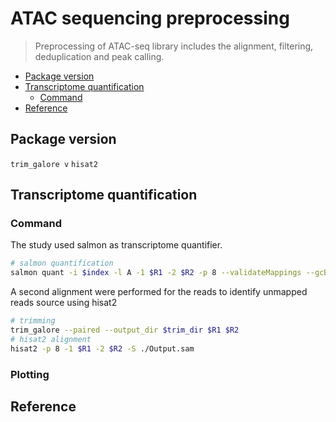 # ATAC sequencing preprocessing
> Preprocessing of ATAC-seq library includes the alignment, filtering, deduplication and peak calling.

* [Package version](#package-version)
* [Transcriptome quantification](#transcriptome-quantification)
    + [Command](#command)
* [Reference](#reference)

## Package version
`trim_galore v`
`hisat2`

## Transcriptome quantification

### Command
The study used salmon as transcriptome quantifier.

```sh
# salmon quantification
salmon quant -i $index -l A -1 $R1 -2 $R2 -p 8 --validateMappings --gcBias --seqBias --recoverOrphans -o $output
```

A second alignment were performed for the reads to identify unmapped reads source using hisat2
```sh
# trimming
trim_galore --paired --output_dir $trim_dir $R1 $R2
# hisat2 alignment
hisat2 -p 8 -1 $R1 -2 $R2 -S ./Output.sam
```

### Plotting

## Reference
